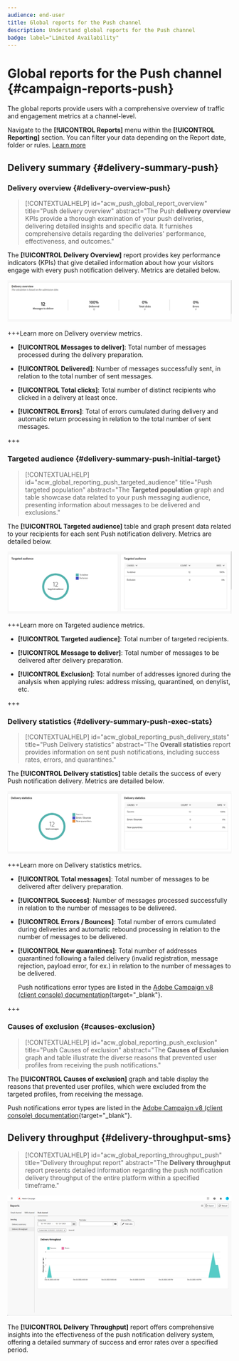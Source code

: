 ```yaml
---
audience: end-user
title: Global reports for the Push channel
description: Understand global reports for the Push channel
badge: label="Limited Availability"
---
```

# Global reports for the Push channel {#campaign-reports-push}

The global reports provide users with a comprehensive overview of traffic and engagement metrics at a channel-level.

Navigate to the **[!UICONTROL Reports]** menu within the **[!UICONTROL Reporting]** section. You can filter your data depending on the Report date, folder or rules. [Learn more](global-reports.md)

## Delivery summary {#delivery-summary-push}

### Delivery overview {#delivery-overview-push}

>[!CONTEXTUALHELP]
>id="acw_push_global_report_overview"
>title="Push delivery overview"
>abstract="The Push **delivery overview** KPIs provide a thorough examination of your push deliveries, delivering detailed insights and specific data. It furnishes comprehensive details regarding the deliveries' performance, effectiveness, and outcomes."

The **[!UICONTROL Delivery Overview]** report provides key performance indicators (KPIs) that give detailed information about how your visitors engage with every push notification delivery. Metrics are detailed below.
    
![](assets/global_report_push_delivery_overview.png)

+++Learn more on Delivery overview metrics.

* **[!UICONTROL Messages to deliver]**: Total number of messages processed during the delivery preparation.

* **[!UICONTROL Delivered]**: Number of messages successfully sent, in relation to the total number of sent messages.

* **[!UICONTROL Total clicks]**: Total number of distinct recipients who clicked in a delivery at least once.

* **[!UICONTROL Errors]**: Total of errors cumulated during delivery and automatic return processing in relation to the total number of sent messages.

+++

### Targeted audience {#delivery-summary-push-initial-target}

>[!CONTEXTUALHELP]
>id="acw_global_reporting_push_targeted_audience"
>title="Push targeted population"
>abstract="The **Targeted population** graph and table showcase data related to your push messaging audience, presenting information about messages to be delivered and exclusions."

The **[!UICONTROL Targeted audience]** table and graph present data related to your recipients for each sent Push notification delivery. Metrics are detailed below.

![](assets/global_report_push_targeted_audience.png)

+++Learn more on Targeted audience metrics.

* **[!UICONTROL Targeted audience]**: Total number of targeted recipients.

* **[!UICONTROL Message to deliver]**: Total number of messages to be delivered after delivery preparation.

* **[!UICONTROL Exclusion]**: Total number of addresses ignored during the analysis when applying rules: address missing, quarantined, on denylist, etc.

+++

### Delivery statistics {#delivery-summary-push-exec-stats}

>[!CONTEXTUALHELP]
>id="acw_global_reporting_push_delivery_stats"
>title="Push Delivery statistics"
>abstract="The **Overall statistics** report provides information on sent push notifications, including success rates, errors, and quarantines."

The **[!UICONTROL Delivery statistics]** table details the success of every Push notification delivery. Metrics are detailed below.

![](assets/global_report_push_delivery_statistics.png)

+++Learn more on Delivery statistics metrics.

* **[!UICONTROL Total messages]**: Total number of messages to be delivered after delivery preparation.

* **[!UICONTROL Success]**: Number of messages processed successfully in relation to the number of messages to be delivered.

* **[!UICONTROL Errors / Bounces]**: Total number of errors cumulated during deliveries and automatic rebound processing in relation to the number of messages to be delivered.

* **[!UICONTROL New quarantines]**: Total number of addresses quarantined following a failed delivery (invalid registration, message rejection, payload error, for ex.) in relation to the number of messages to be delivered.

    Push notifications error types are listed in the [Adobe Campaign v8 (client console) documentation](https://experienceleague.adobe.com/docs/campaign/campaign-v8/send/failures/delivery-failures.html#push-error-types){target="_blank"}.

+++

### Causes of exclusion {#causes-exclusion}

>[!CONTEXTUALHELP]
>id="acw_global_reporting_push_exclusion"
>title="Push Causes of exclusion"
>abstract="The **Causes of Exclusion** graph and table illustrate the diverse reasons that prevented user profiles from receiving the push notifications."

The **[!UICONTROL Causes of exclusion]** graph and table display the reasons that prevented user profiles, which were excluded from the targeted profiles, from receiving the message.

Push notifications error types are listed in the [Adobe Campaign v8 (client console) documentation](https://experienceleague.adobe.com/docs/campaign/campaign-v8/send/failures/delivery-failures.html#push-error-types){target="_blank"}.

## Delivery throughput {#delivery-throughput-sms}

>[!CONTEXTUALHELP]
>id="acw_global_reporting_throughput_push"
>title="Delivery throughput report"
>abstract="The **Delivery throughput** report presents detailed information regarding the push notification delivery throughput of the entire platform within a specified timeframe."

![](assets/global_report_push_delivery_throughput.png)

The **[!UICONTROL Delivery Throughput]** report offers comprehensive insights into the effectiveness of the push notification delivery system, offering a detailed summary of success and error rates over a specified period.

